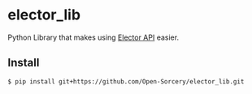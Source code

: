 # elector_lib
Python Library that makes using [Elector API](https://github.com/Open-Sorcery/elector) easier.

## Install 
```
$ pip install git+https://github.com/Open-Sorcery/elector_lib.git
```
